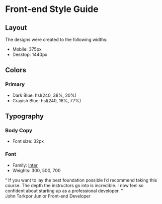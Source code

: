 # Front-end Style Guide

## Layout

The designs were created to the following widths:

- Mobile: 375px
- Desktop: 1440px

## Colors

### Primary

- Dark Blue: hsl(240, 38%, 20%)
- Grayish Blue: hsl(240, 18%, 77%)

## Typography

### Body Copy

- Font size: 32px

### Font

- Family: [Inter](https://fonts.google.com/specimen/Inter)
- Weights: 300, 500, 700


<div class="">
  “ If you want to lay the best foundation possible I’d recommend taking this course.
  The depth the instructors go into is incredible. I now feel so confident about
  starting up as a professional developer. ”
</div>

<div class="">
  <span>John Tarkpor</span> Junior Front-end Developer
</div>
